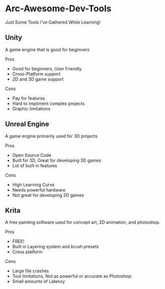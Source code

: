 # Arc-Awesome-Dev-Tools
Just Some Tools I've Gathered While Learning!

## Unity
A game engine that is good for beginners

Pros

* Good for beginners, User Friendly
* Cross-Platform support
* 2D and 3D game support
  
Cons

* Pay for features
* Hard to impliment complex projects
* Graphic limitations

## Unreal Engine
A game engine primarily used for 3D projects

Pros

* Open Source Code
* Built for 3D, Great for developing 3D games
* Lot of built in features
  
Cons

* High Learning Curve
* Needs powerful hardware
* Not great for developing 2D games

## Krita
A free painting software used for concept art, 2D animation, and photoshop.

Pros

* FREE! 
* Built in Layering system and brush presets
* Cross platform
  
Cons

* Large file crashes
* Tool limitations, Not as powerful or accurate as Photoshop
* Small amounts of Latency

